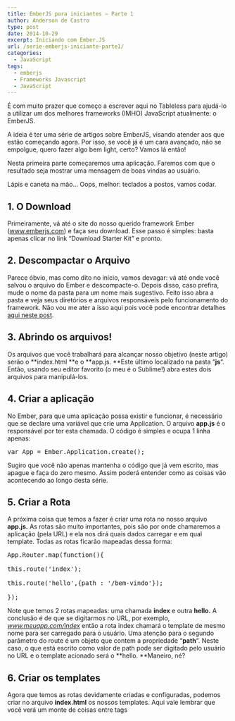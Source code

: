 ```yaml
---
title: EmberJS para iniciantes – Parte 1
author: Anderson de Castro
type: post
date: 2014-10-29
excerpt: Iniciando com Ember.JS
url: /serie-emberjs-iniciante-parte1/
categories:
  - JavaScript
tags:
  - emberjs
  - Frameworks Javascript
  - JavaScript
---
```

É com muito prazer que começo a escrever aqui no Tableless para ajudá-lo a utilizar um dos melhores frameworks (IMHO) JavaScript atualmente: o EmberJS.

A ideia é ter uma série de artigos sobre EmberJS, visando atender aos que estão começando agora. Por isso, se você já é um cara avançado, não se empolgue, quero fazer algo bem light, certo? Vamos lá então!

Nesta primeira parte começaremos uma aplicação. Faremos com que o resultado seja mostrar uma mensagem de boas vindas ao usuário.

Lápis e caneta na mão&#8230; Oops, melhor: teclados a postos, vamos codar.

## 1. O Download

Primeiramente, vá até o site do nosso querido framework Ember (www.emberjs.com) e faça seu download. Esse passo é simples: basta apenas clicar no link &#8220;Download Starter Kit&#8221; e pronto.

## 2. Descompactar o Arquivo

Parece óbvio, mas como dito no início, vamos devagar: vá até onde você salvou o arquivo do Ember e descompacte-o. Depois disso, caso prefira, mude o nome da pasta para um nome mais sugestivo. Feito isso abra a pasta e veja seus diretórios e arquivos responsáveis pelo funcionamento do framework. Não vou me ater a isso aqui pois você pode encontrar detalhes <a title="Ember JS ... Do Zero!" href="http://emberjs.com.br/blog/?p=14" target="_blank">aqui neste post</a>.

## 3. Abrindo os arquivos!

Os arquivos que você trabalhará para alcançar nosso objetivo (neste artigo) serão o **index.html **e o **app.js. **Este último localizado na pasta &#8220;**js**&#8220;. Então, usando seu editor favorito (o meu é o Sublime!) abra estes dois arquivos para manipulá-los.

## 4. Criar a aplicação

No Ember, para que uma aplicação possa existir e funcionar, é necessário que se declare uma variável que crie uma Application. O arquivo **app.js** é o responsável por ter esta chamada. O código é simples e ocupa 1 linha apenas:

<pre class="lang-javascript">var App = Ember.Application.create();</pre>

Sugiro que você não apenas mantenha o código que já vem escrito, mas apague e faça do zero mesmo. Assim poderá entender como as coisas vão acontecendo ao longo desta série.

## 5. Criar a Rota 

A próxima coisa que temos a fazer é criar uma rota no nosso arquivo **app.js.** As rotas são muito importantes, pois são por onde chamaremos a aplicação (pela URL) e ela nos dirá quais dados carregar e em qual template. Todas as rotas ficarão mapeadas dessa forma:

<pre class="lang-javascript">App.Router.map(function(){

this.route('index');

this.route('hello',{path : '/bem-vindo'});

});
</pre>

Note que temos 2 rotas mapeadas: uma chamada **index** e outra **hello.** A conclusão é de que se digitarmos no URL, por exemplo, _www.meuapp.com/index_ então a rota index chamará o template de mesmo nome para ser carregado para o usuário. Uma atenção para o segundo parâmetro do route é um objeto que contem a propriedade &#8220;**path**&#8220;. Neste caso, o que está escrito como valor de path pode ser digitado pelo usuário no URL e o template acionado será o **hello. **Maneiro, né?

## 6. Criar os templates

Agora que temos as rotas devidamente criadas e configuradas, podemos criar no arquivo **index.html** os nossos templates. Aqui vale lembrar que você verá um monte de coisas entre tags <script>, certo? Pois bem. O Ember utiliza como engine de template padrão o <a title="Handlebars" href="http://handlebarsjs.com" target="_blank">Handlebars</a>, e então essas tags são necessárias para que tudo rode nos conformes!

Pode apagar tudo (ou quase tudo). Tenha atenção na chamada dos scripts, pois há uma ordem devido as suas dependências. Jquery vem primeiro, depois Handlebars e por fim o EmberJS. Daí sim, você pode chamar seu app.js (aquele que estava mexendo até agorinha, não esqueceu né?!).

Para criar um novo template é simples, veja:

<pre class="lang-html">&lt;script type="<strong>text/x-handlebars</strong>" id="<strong>nomedotemplate</strong>"&gt;

// aqui o conteúdo do meu template!

&lt;/script&gt;
</pre>

Como queremos o template **hello**, basta colocar o nome dele ali na propriedade **id **da tag script, certo? E mais uma coisa, note que o atributo **type** não é _text/script,_ mas sim **text/x-handlebars, **por causa da engine que estamos usando.

Adicione algum conteúdo dentro do template, como por exemplo o tão clichê &#8220;Olá Mundo!&#8221;, para que seja visto na tela.

## 7. Testando&#8230;

Bem, por fim criamos os 2 templates que queríamos e a aplicação já pode ser vista, no navegador!

Sua URL será algo parecido com isso: **http://localdasuaaplicacao/#bem-vindo** e **http://localdasuaaplicacao/#index**

Missão cumprida por aqui, bons estudos e até o próximo!